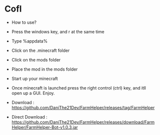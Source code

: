 # Cofl 
- How to use?
- Press the windows key, and r at the same time
- Type %appdata%
- Click on the .minecraft folder
- Click on the mods folder
- Place the mod in the mods folder
- Start up your minecraft

- Once minecraft is launched press the right control (ctrl) key, and itll open up a GUI. Enjoy. 

- Download : https://github.com/DaniThe21Dev/FarmHelper/releases/tag/FarmHelper

- Direct Download : https://github.com/DaniThe21Dev/FarmHelper/releases/download/FarmHelper/FarmHelper-Bot-v1.0.3.jar
